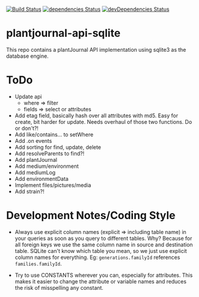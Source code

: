 [![Build Status](https://travis-ci.org/Nostradamos/plantjournal-api-sqlite.svg?branch=master)](https://travis-ci.org/Nostradamos/plantjournal-api-sqlite)
[![dependencies Status](https://david-dm.org/Nostradamos/plantjournal/status.svg)](https://david-dm.org/Nostradamos/plantjournal) [![devDependencies Status](https://david-dm.org/Nostradamos/plantjournal-api-sqlite/dev-status.svg)](https://david-dm.org/Nostradamos/plantjournal?type=dev)

plantjournal-api-sqlite
=======================

This repo contains a plantJournal API implementation using sqlite3 as the database engine.


ToDo
=====

* Update api
  - where => filter
  - fields => select or attributes
* Add etag field, basically hash over all attributes with md5. Easy for create,
  bit harder for update. Needs overhaul of those two functions. Do or don't?!
* Add like/contains... to setWhere
* Add .on events
* Add sorting for find, update, delete
* Add resolveParents to find?!
* Add plantJournal
* Add medium/environment
* Add mediumLog
* Add environmentData
* Implement files/pictures/media
* Add strain?!

Development Notes/Coding Style
==============================

* Always use explicit column names (explicit => including table name) in your queries as soon as you query to different tables. Why? Because for all foreign keys we use the same column name in source and destination table. SQLite can't know which table you mean, so we just use explicit column names for everything. Eg: `generations.familyId` references `families.familyId`.

* Try to use CONSTANTS wherever you can, especially for attributes. This makes it easier to change the attribute or variable names and reduces the risk of misspelling any constant.
